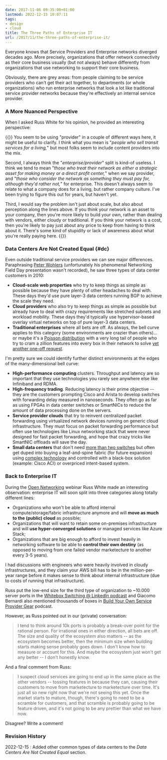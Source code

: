 ```yaml
---
date: 2017-11-06 09:35:00+01:00
lastmod: 2022-12-15 10:07:11
tags:
- design
- cloud
title: The Three Paths of Enterprise IT
url: /2017/11/the-three-paths-of-enterprise-it/
---
```

Everyone knows that Service Providers and Enterprise networks diverged decades ago. More precisely, organizations that offer network connectivity as their core business usually (but not always) behave differently from organizations that use networking to support their core business.

Obviously, there are grey areas: from people claiming to be service providers who can't get their act together, to departments (or whole organizations) who run enterprise networks that look a lot like traditional service provider networks because they're effectively an internal service provider.
<!--more-->
### A More Nuanced Perspective

When I asked Russ White for his opinion, he provided an interesting perspective:

{{<long-quote>}}
You seem to be using "provider" in a couple of different ways here, it might be useful to clarify. I think what you mean is "*people who sell transit services for a living,*" but most folks seem to include content providers into the mix.

Second, I always think the "*enterprise/provider*" split is kind-of useless. I think we tend to mean "*those who treat their network as either a strategic asset for making money or a direct profit center,*" when we say provider, and "*those who consider the network as something they must pay for, although they'd rather not,*" for enterprise. This doesn't always seem to relate to what a company does for a living, but rather company culture. I've been trying to figure this out for years, but haven't yet.

Third, I would say the problem isn't just about scale, but also about perception along the lines above. If you think your network is an asset to your company, then you're more likely to build your own, rather than dealing with vendors, either cloudy or traditional. If you think your network is a cost, then you're likely to pay just about any price to keep from having to think about it. There's some kind of stupidity or lack of awareness about what you're really paying here.
{{</long-quote>}}

### Data Centers Are Not Created Equal {#dc}

Even outside traditional service providers we can see major differences. Paraphrasing [Peter Wohlers](https://www.linkedin.com/in/peterwohlers/) (unfortunately his phenomenal Networking Field Day presentation wasn't recorded), he saw three types of data center customers in 2010:

-   **Cloud-scale web properties** who try to keep things as simple as possible because they have plenty of other headaches to deal with. These days they'd use pure layer-3 data centers running BGP to achieve the scale they need.
-   **Cloud providers** who also try to keep things as simple as possible but already have to deal with crazy requirements like stretched subnets and workload mobility. These days they'd typically use hypervisor-based overlay virtual networks on top of pure layer-3 data centers.
-   **Traditional enterprises** where all bets are off. As always, the bell curve applies to this category (some environments are crazier than others)... or maybe it's a [Poisson distribution](https://en.wikipedia.org/wiki/Poisson_distribution) with a very long tail of people who try to cram a zillion features into every box in their network to solve [yet another one-off request](/2022/11/public-cloud-snowflakes/).

I'm pretty sure we could identify further distinct environments at the edges of the many-dimensional bell curve:

* **High-performance computing** clusters. Throughput and latency are so important that they use technologies you rarely see anywhere else like Infiniband and RDMA.
* **High-frequency trading**. Reducing latency is their prime objective -- they are the customers prompting Cisco and Arista to develop switches with forwarding delay measured in nanoseconds. They often go as far as using FPGAs in data center switches or SmartNICs to reduce the amount of data processing done on the servers.
* **Service provider clouds** that try to reinvent centralized packet forwarding using virtualized network devices running on generic cloud infrastructure. They must focus on packet forwarding performance but often use technologies like Linux networking stack that were never designed for fast packet forwarding, and hope that crazy tricks like SmartNIC offloads will save the day.
* **Small data centers** that don't need [more than two switches](https://www.ipspace.net/Optimize_Data_Center_Infrastructure/) but often get duped into buying a leaf-and-spine fabric (for future expansion) using [complex technology](/2018/02/using-evpn-in-very-small-data-center/) and controlled with a black-box solution (example: Cisco ACI) or overpriced intent-based system.

### Back to Enterprise IT

During the [Open Networking](http://www.ipspace.net/Open_Networking_for_Large-Scale_Networks) webinar Russ White made an interesting observation: enterprise IT will soon split into three categories along totally different lines:

-   Organizations who won't be able to afford internal compute/storage/fabric infrastructure anymore and will **move as much to the (public) cloud** as possible;
-   Organizations that will want to retain some on-premises infrastructure and will **use hyper-converged solutions** or managed services like Azure Stack;
-   Organizations that are big enough to afford to invest heavily in networking software to be able to **control their own destiny** (as opposed to moving from one failed vendor marketecture to another every 3-5 years).

I had discussions with engineers who were heavily involved in cloudy infrastructures, and they claim your AWS bill has to be in the million-per-year range before it makes sense to think about internal infrastructure (due to costs of running that infrastructure).

Russ put the low-end size for the third type of organization to ~10.000 server ports in the [Whitebox Switching @ LinkedIn podcast](/2016/09/whitebox-switching-at-linkedin-with/) and Giacomo Bernardi also mentioned thousands of boxes in [Build Your Own Service Provider Gear](/2016/06/build-your-own-service-provider-gear-on/) podcast.

However, as Russ pointed out in our (private) conversation:

> I tend to think around 10k ports is probably a break-over point for the rational person. For irrational ones in either direction, all bets are off. The size and quality of the ecosystem also matters -- as the ecosystem becomes better, then the minimum size when building starts making sense probably goes down. I don't know how to measure or account for this. And maybe the ecosystem just won't get any better -- I don't honestly know.

And a final comment from Russ:

> I suspect cloud services are going to end up in the same place as the other vendors -- tossing features in because they can, causing their customers to move from marketecture to marketecture over time. It's just all so new right now that we're not seeing this yet. Once the market starts to mature, though, there's going to need to be a scramble for customers, and that scramble is probably going to be feature driven, and it's not going to be any prettier than what we have now.

Disagree? Write a comment!

### Revision History

2022-12-15
: Added other common types of data centers to the _Data Centers Are Not Created Equal_ section.
